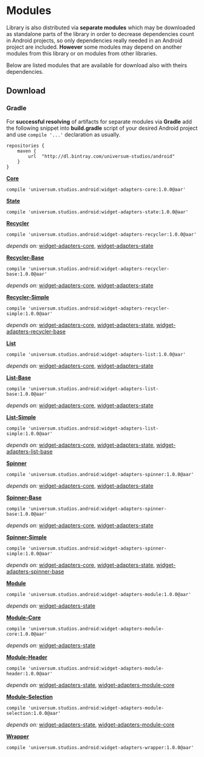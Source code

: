 Modules
===============

Library is also distributed via **separate modules** which may be downloaded as standalone parts of
the library in order to decrease dependencies count in Android projects, so only dependencies really
needed in an Android project are included. **However** some modules may depend on another modules
from this library or on modules from other libraries.

Below are listed modules that are available for download also with theirs dependencies.

## Download ##

### Gradle ###

For **successful resolving** of artifacts for separate modules via **Gradle** add the following snippet
into **build.gradle** script of your desired Android project and use `compile '...'` declaration
as usually.

    repositories {
        maven {
            url  "http://dl.bintray.com/universum-studios/android"
        }
    }

**[Core](https://github.com/universum-studios/android_widget_adapters/tree/master/library/src/main)**

    compile 'universum.studios.android:widget-adapters-core:1.0.0@aar'

**[State](https://github.com/universum-studios/android_widget_adapters/tree/master/library/src/state)**

    compile 'universum.studios.android:widget-adapters-state:1.0.0@aar'

**[Recycler](https://github.com/universum-studios/android_widget_adapters/tree/master/library/src/recycler)**

    compile 'universum.studios.android:widget-adapters-recycler:1.0.0@aar'

_depends on:_
[widget-adapters-core](https://github.com/universum-studios/android_widget_adapters/tree/master/library/src/main),
[widget-adapters-state](https://github.com/universum-studios/android_widget_adapters/tree/master/library/src/state)

**[Recycler-Base](https://github.com/universum-studios/android_widget_adapters/tree/master/library/src/recycler/base)**

    compile 'universum.studios.android:widget-adapters-recycler-base:1.0.0@aar'

_depends on:_
[widget-adapters-core](https://github.com/universum-studios/android_widget_adapters/tree/master/library/src/main),
[widget-adapters-state](https://github.com/universum-studios/android_widget_adapters/tree/master/library/src/state)

**[Recycler-Simple](https://github.com/universum-studios/android_widget_adapters/tree/master/library/src/recycler/simple)**

    compile 'universum.studios.android:widget-adapters-recycler-simple:1.0.0@aar'

_depends on:_
[widget-adapters-core](https://github.com/universum-studios/android_widget_adapters/tree/master/library/src/main),
[widget-adapters-state](https://github.com/universum-studios/android_widget_adapters/tree/master/library/src/state),
[widget-adapters-recycler-base](https://github.com/universum-studios/android_widget_adapters/tree/master/library/src/recycler/base)

**[List](https://github.com/universum-studios/android_widget_adapters/tree/master/library/src/list)**

    compile 'universum.studios.android:widget-adapters-list:1.0.0@aar'

_depends on:_
[widget-adapters-core](https://github.com/universum-studios/android_widget_adapters/tree/master/library/src/main),
[widget-adapters-state](https://github.com/universum-studios/android_widget_adapters/tree/master/library/src/state)

**[List-Base](https://github.com/universum-studios/android_widget_adapters/tree/master/library/src/list/base)**

    compile 'universum.studios.android:widget-adapters-list-base:1.0.0@aar'

_depends on:_
[widget-adapters-core](https://github.com/universum-studios/android_widget_adapters/tree/master/library/src/main),
[widget-adapters-state](https://github.com/universum-studios/android_widget_adapters/tree/master/library/src/state)

**[List-Simple](https://github.com/universum-studios/android_widget_adapters/tree/master/library/src/list/simple)**

    compile 'universum.studios.android:widget-adapters-list-simple:1.0.0@aar'

_depends on:_
[widget-adapters-core](https://github.com/universum-studios/android_widget_adapters/tree/master/library/src/main),
[widget-adapters-state](https://github.com/universum-studios/android_widget_adapters/tree/master/library/src/state),
[widget-adapters-list-base](https://github.com/universum-studios/android_widget_adapters/tree/master/library/src/list/base)

**[Spinner](https://github.com/universum-studios/android_widget_adapters/tree/master/library/src/spinner)**

    compile 'universum.studios.android:widget-adapters-spinner:1.0.0@aar'

_depends on:_
[widget-adapters-core](https://github.com/universum-studios/android_widget_adapters/tree/master/library/src/main),
[widget-adapters-state](https://github.com/universum-studios/android_widget_adapters/tree/master/library/src/state)

**[Spinner-Base](https://github.com/universum-studios/android_widget_adapters/tree/master/library/src/spinner/base)**

    compile 'universum.studios.android:widget-adapters-spinner-base:1.0.0@aar'

_depends on:_
[widget-adapters-core](https://github.com/universum-studios/android_widget_adapters/tree/master/library/src/main),
[widget-adapters-state](https://github.com/universum-studios/android_widget_adapters/tree/master/library/src/state)

**[Spinner-Simple](https://github.com/universum-studios/android_widget_adapters/tree/master/library/src/spinner/simple)**

    compile 'universum.studios.android:widget-adapters-spinner-simple:1.0.0@aar'

_depends on:_
[widget-adapters-core](https://github.com/universum-studios/android_widget_adapters/tree/master/library/src/main),
[widget-adapters-state](https://github.com/universum-studios/android_widget_adapters/tree/master/library/src/state),
[widget-adapters-spinner-base](https://github.com/universum-studios/android_widget_adapters/tree/master/library/src/spinner/base)

**[Module](https://github.com/universum-studios/android_widget_adapters/tree/master/library/src/module)**

    compile 'universum.studios.android:widget-adapters-module:1.0.0@aar'

_depends on:_
[widget-adapters-state](https://github.com/universum-studios/android_widget_adapters/tree/master/library/src/state)

**[Module-Core](https://github.com/universum-studios/android_widget_adapters/tree/master/library/src/module/core)**

    compile 'universum.studios.android:widget-adapters-module-core:1.0.0@aar'

_depends on:_
[widget-adapters-state](https://github.com/universum-studios/android_widget_adapters/tree/master/library/src/state)

**[Module-Header](https://github.com/universum-studios/android_widget_adapters/tree/master/library/src/module/header)**

    compile 'universum.studios.android:widget-adapters-module-header:1.0.0@aar'

_depends on:_
[widget-adapters-state](https://github.com/universum-studios/android_widget_adapters/tree/master/library/src/state),
[widget-adapters-module-core](https://github.com/universum-studios/android_widget_adapters/tree/master/library/src/module/core)

**[Module-Selection](https://github.com/universum-studios/android_widget_adapters/tree/master/library/src/module/selection)**

    compile 'universum.studios.android:widget-adapters-module-selection:1.0.0@aar'

_depends on:_
[widget-adapters-state](https://github.com/universum-studios/android_widget_adapters/tree/master/library/src/state),
[widget-adapters-module-core](https://github.com/universum-studios/android_widget_adapters/tree/master/library/src/module/core)

**[Wrapper](https://github.com/universum-studios/android_widget_adapters/tree/master/library/src/wrapper)**

    compile 'universum.studios.android:widget-adapters-wrapper:1.0.0@aar'

